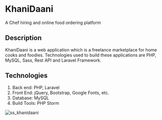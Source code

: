 # KhaniDaani
A Chef hiring and online food ordering platform

## Description
KhaniDaani is a web application which is a freelance marketplace for home cooks and foodies. Technologies used to build these applications are PHP, MySQL, Sass, Rest API and Laravel Framework.

## Technologies
1. Back end: PHP, Laravel
1. Front End: jQuery, Bootstrap, Google Fonts, etc.
1. Database: MySQL
1. Build Tools: PHP Storm

![ss_khanidaani](https://user-images.githubusercontent.com/18674809/146246168-79365d6b-35e3-4cd9-811b-cb666fb7cfc7.png)
